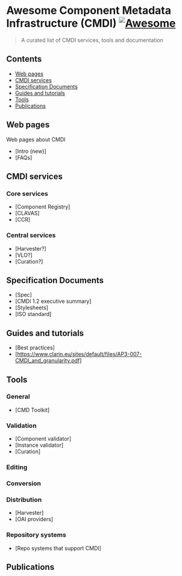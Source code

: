 # Awesome Component Metadata Infrastructure (CMDI) [![Awesome](https://awesome.re/badge.svg)](https://awesome.re) <!-- omit in toc -->

> A curated list of CMDI services, tools and documentation

## Contents <!-- omit in toc -->
- [Web pages](#web-pages)
- [CMDI services](#cmdi-services)
- [Specification Documents](#specification-documents)
- [Guides and tutorials](#guides-and-tutorials)
- [Tools](#tools)
- [Publications](#publications)

## Web pages
Web pages about CMDI

- [Intro (new)]
- [FAQs]

## CMDI services
### Core services <!-- omit in toc -->
- [Component Registry]
- [CLAVAS]
- [CCR]

### Central services <!-- omit in toc -->
- [Harvester?]
- [VLO?]
- [Curation?]

## Specification Documents
- [Spec]
- [CMDI 1.2 executive summary] 
- [Stylesheets]
- [ISO standard]

## Guides and tutorials
- [Best practices]
- [https://www.clarin.eu/sites/default/files/AP3-007-CMDI_and_granularity.pdf] 

## Tools
### General <!-- omit in toc -->
- [CMD Toolkit]

### Validation <!-- omit in toc -->
- [Component validator]
- [Instance validator]
- [Curation]

### Editing <!-- omit in toc -->

### Conversion <!-- omit in toc -->

### Distribution <!-- omit in toc -->
- [Harvester]
- [OAI providers]

### Repository systems <!-- omit in toc -->
- [Repo systems that support CMDI]

## Publications

